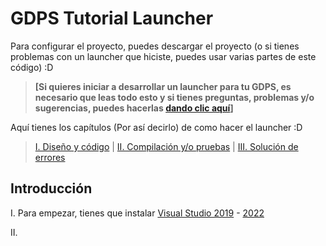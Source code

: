 # GDPS Tutorial Launcher

Para configurar el proyecto, puedes descargar el proyecto (o si tienes problemas con un launcher que hiciste, puedes usar varias partes de este código) :D

> **[Si quieres iniciar a desarrollar un launcher para tu GDPS, es necesario que leas todo esto y si tienes preguntas, problemas y/o sugerencias, puedes hacerlas [dando clic aquí](https://github.com/ElParaguasXD/GDPS-Launcher/issues)]**

Aquí tienes los capítulos (Por así decirlo) de como hacer el launcher :D

> [I. Diseño y código](/design.md) | [II. Compilación y/o pruebas](/build-and-test.md) | [III. Solución de errores](/troubleshoot.md)

## Introducción

I. Para empezar, tienes que instalar [Visual Studio 2019](https://visualstudio.microsoft.com/thank-you-downloading-visual-studio/?sku=Community&rel=16) - [2022](https://visualstudio.microsoft.com/thank-you-downloading-visual-studio/?sku=Community&rel=17)

II. 
